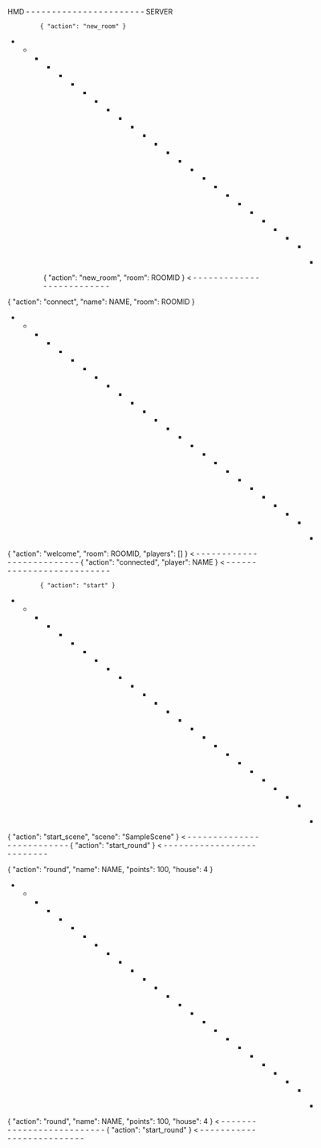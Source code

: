 HMD - - - - - - - - - - - - - - - - - - - - - - - SERVER

             { "action": "new_room" }
- - - - - - - - - - - - - - - - - - - - - - - - - - >
      { "action": "new_room", "room": ROOMID }
< - - - - - - - - - - - - - - - - - - - - - - - - - -



{ "action": "connect", "name": NAME, "room": ROOMID }
- - - - - - - - - - - - - - - - - - - - - - - - - - >
{ "action": "welcome", "room": ROOMID, "players": [] }
< - - - - - - - - - - - - - - - - - - - - - - - - - -
     { "action": "connected", "player": NAME }
< - - - - - - - - - - - - - - - - - - - - - - - - - -


             { "action": "start" }
- - - - - - - - - - - - - - - - - - - - - - - - - - >
 { "action": "start_scene", "scene": "SampleScene" }
< - - - - - - - - - - - - - - - - - - - - - - - - - -
          { "action": "start_round" }
< - - - - - - - - - - - - - - - - - - - - - - - - - -


{ "action": "round", "name": NAME, "points": 100, "house": 4 }
- - - - - - - - - - - - - - - - - - - - - - - - - - >
{ "action": "round", "name": NAME, "points": 100, "house": 4 }
< - - - - - - - - - - - - - - - - - - - - - - - - - -
          { "action": "start_round" }
< - - - - - - - - - - - - - - - - - - - - - - - - - -